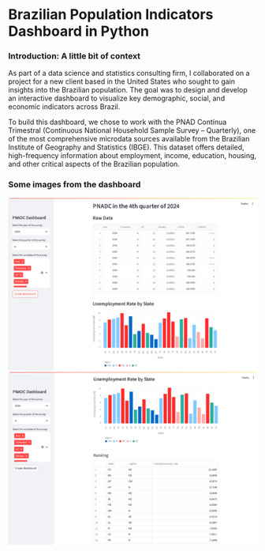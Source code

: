 # Brazilian Population Indicators Dashboard in Python
### Introduction: A little bit of context
As part of a data science and statistics consulting firm, I collaborated on a project for a new client based in the United States who sought to gain insights into the Brazilian population. The goal was to design and develop an interactive dashboard to visualize key demographic, social, and economic indicators across Brazil.

To build this dashboard, we chose to work with the PNAD Contínua Trimestral (Continuous National Household Sample Survey – Quarterly), one of the most comprehensive microdata sources available from the Brazilian Institute of Geography and Statistics (IBGE). This dataset offers detailed, high-frequency information about employment, income, education, housing, and other critical aspects of the Brazilian population.

### Some images from the dashboard
![alt text](images/pnad_plot1.png)
![alt text](images/pnad_plot2.png)
